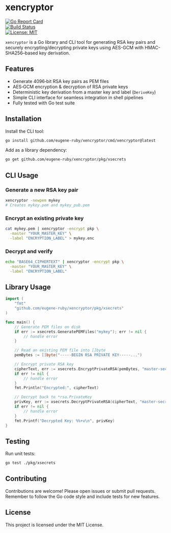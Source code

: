 # xencryptor

[![Go Report Card](https://goreportcard.com/badge/github.com/eugene-ruby/xencryptor)](https://goreportcard.com/report/github.com/eugene-ruby/xencryptor)  
[![Build Status](https://github.com/eugene-ruby/xencryptor/actions/workflows/ci.yml/badge.svg)](https://github.com/eugene-ruby/xencryptor/actions)  
[![License: MIT](https://img.shields.io/badge/License-MIT-yellow.svg)](LICENSE)

`xencryptor` is a Go library and CLI tool for generating RSA key pairs and securely encrypting/decrypting private keys using AES-GCM with HMAC-SHA256–based key derivation.

## Features

- Generate 4096‑bit RSA key pairs as PEM files
- AES‑GCM encryption & decryption of RSA private keys
- Deterministic key derivation from a master key and label (`DeriveKey`)
- Simple CLI interface for seamless integration in shell pipelines
- Fully tested with Go test suite

## Installation

Install the CLI tool:
```bash
go install github.com/eugene-ruby/xencryptor/cmd/xencryptor@latest
```

Add as a library dependency:
```bash
go get github.com/eugene-ruby/xencryptor/pkg/xsecrets
```

## CLI Usage

### Generate a new RSA key pair

```bash
xencryptor -newpem mykey
# Creates mykey.pem and mykey_pub.pem
```

### Encrypt an existing private key

```bash
cat mykey.pem | xencryptor -encrypt pkp \
  -master "YOUR_MASTER_KEY" \
  -label "ENCRYPTION_LABEL" > mykey.enc
```

### Decrypt and verify

```bash
echo "BASE64_CIPHERTEXT" | xencryptor -encrypt pkp \
  -master "YOUR_MASTER_KEY" \
  -label "ENCRYPTION_LABEL"
```

## Library Usage

```go
import (
    "fmt"
    "github.com/eugene-ruby/xencryptor/pkg/xsecrets"
)

func main() {
    // Generate PEM files on disk
    if err := xsecrets.GeneratePEMFiles("mykey"); err != nil {
        // handle error
    }

    // Read an existing PEM file into []byte
    pemBytes := []byte("-----BEGIN RSA PRIVATE KEY-----...")

    // Encrypt private RSA key
    cipherText, err := xsecrets.EncryptPrivateRSA(pemBytes, "master-secret", "label")
    if err != nil {
        // handle error
    }
    fmt.Println("Encrypted:", cipherText)

    // Decrypt back to *rsa.PrivateKey
    privKey, err := xsecrets.DecryptPrivateRSA(cipherText, "master-secret", "label")
    if err != nil {
        // handle error
    }
    fmt.Printf("Decrypted Key: %%+v\n", privKey)
}
```

## Testing

Run unit tests:
```bash
go test ./pkg/xsecrets
```

## Contributing

Contributions are welcome! Please open issues or submit pull requests.  
Remember to follow the Go code style and include tests for new features.

## License

This project is licensed under the MIT License.


